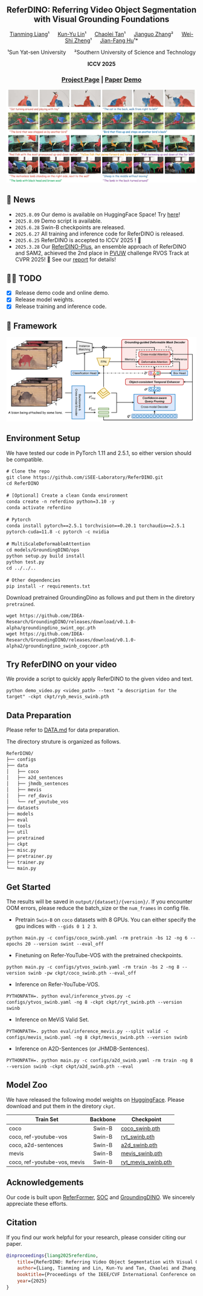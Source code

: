 <div align="center">

<h2>ReferDINO: Referring Video Object Segmentation with Visual Grounding Foundations</h2>

[Tianming Liang](https://tmliang.github.io/)¹  &emsp;
[Kun-Yu Lin](https://kunyulin.github.io/)¹  &emsp;
[Chaolei Tan](https://chaoleitan.github.io/)¹  &emsp;
[Jianguo Zhang](https://faculty.sustech.edu.cn/zhangjg/en/)² &emsp;
[Wei-Shi Zheng](https://www.isee-ai.cn/~zhwshi/)¹  &emsp;
[Jian-Fang Hu](https://isee-ai.cn/~hujianfang/)¹*

¹Sun Yat-sen University &emsp;
²Southern University of Science and Technology

**ICCV 2025**

<h3 align="center">
  <a href="https://isee-laboratory.github.io/ReferDINO/" target='_blank'>Project Page</a> |
  <a href="https://arxiv.org/abs/2501.14607" target='_blank'>Paper</a>
  <a href="https://huggingface.co/spaces/liangtm/referdino" target='_blank'>Demo</a>
</h3>

</div>

![visual](assets/visual.jpg)

## 📢 News
* `2025.8.09` Our demo is available on HuggingFace Space! Try [here](https://huggingface.co/spaces/liangtm/referdino)! 
* `2025.8.09` Demo script is available.
* `2025.6.28` Swin-B checkpoints are released.
* `2025.6.27` All training and inference code for ReferDINO is released.
* `2025.6.25` ReferDINO is accepted to ICCV 2025 ! 🎉 
* `2025.3.28` Our [ReferDINO-Plus](https://github.com/iSEE-Laboratory/ReferDINO-Plus), an ensemble approach of ReferDINO and SAM2, 
achieved the 2nd place in [PVUW](https://pvuw.github.io/) challenge RVOS Track at CVPR 2025! 🎉 See our [report](https://arxiv.org/pdf/2503.23509) for details!

## 👨‍💻 TODO
- [X] Release demo code and online demo.
- [X] Release model weights.
- [X] Release training and inference code.

## 🔎 Framework
![model](assets/model.png)

## Environment Setup
We have tested our code in PyTorch 1.11 and 2.5.1, so either version should be compatible.

```
# Clone the repo
git clone https://github.com/iSEE-Laboratory/ReferDINO.git
cd ReferDINO

# [Optional] Create a clean Conda environment
conda create -n referdino python=3.10 -y
conda activate referdino

# Pytorch
conda install pytorch==2.5.1 torchvision==0.20.1 torchaudio==2.5.1  pytorch-cuda=11.8 -c pytorch -c nvidia

# MultiScaleDeformableAttention
cd models/GroundingDINO/ops
python setup.py build install
python test.py
cd ../../..

# Other dependencies
pip install -r requirements.txt 
```

Download pretrained GroundingDino as follows and put them in the diretory `pretrained`.
```
wget https://github.com/IDEA-Research/GroundingDINO/releases/download/v0.1.0-alpha/groundingdino_swint_ogc.pth
wget https://github.com/IDEA-Research/GroundingDINO/releases/download/v0.1.0-alpha2/groundingdino_swinb_cogcoor.pth
```

## Try ReferDINO on your video
We provide a script to quickly apply ReferDINO to the given video and text.

```
python demo_video.py <video_path> --text "a description for the target" -ckpt ckpt/ryb_mevis_swinb.pth
```

## Data Preparation
Please refer to [DATA.md](assets/DATA.md) for data preparation.

The directory struture is organized as follows.

```
ReferDINO/
├── configs
├── data
│   ├── coco
│   ├── a2d_sentences
│   ├── jhmdb_sentences
│   ├── mevis
│   ├── ref_davis
│   └── ref_youtube_vos
├── datasets
├── models
├── eval
├── tools
├── util
├── pretrained
├── ckpt
├── misc.py
├── pretrainer.py
├── trainer.py
└── main.py
```

## Get Started
The results will be saved in `output/{dataset}/{version}/`. If you encounter OOM errors, please reduce the batch_size or the `num_frames` in config file.

* Pretrain `Swin-B` on `coco` datasets with 8 GPUs. You can either specify the gpu indices with `--gids 0 1 2 3`. 

```
python main.py -c configs/coco_swinb.yaml -rm pretrain -bs 12 -ng 6 --epochs 20 --version swint --eval_off
```

* Finetuning on Refer-YouTube-VOS with the pretrained checkpoints.
```
python main.py -c configs/ytvos_swinb.yaml -rm train -bs 2 -ng 8 --version swinb -pw ckpt/coco_swinb.pth --eval_off
```

* Inference on Refer-YouTube-VOS.
```
PYTHONPATH=. python eval/inference_ytvos.py -c configs/ytvos_swinb.yaml -ng 8 -ckpt ckpt/ryt_swinb.pth --version swinb
```

* Inference on MeViS Valid Set.
```
PYTHONPATH=. python eval/inference_mevis.py --split valid -c configs/mevis_swinb.yaml -ng 8 ckpt/mevis_swinb.pth --version swinb
```

* Inference on A2D-Sentences (or JHMDB-Sentences).
```
PYTHONPATH=. python main.py -c configs/a2d_swinb.yaml -rm train -ng 8 --version swinb -ckpt ckpt/a2d_swinb.pth --eval
```

## Model Zoo
We have released the following model weights on [HuggingFace](https://huggingface.co/liangtm/referdino/tree/main). Please download and put them in the diretory `ckpt`.

| Train Set             |   Backbone    | Checkpoint                                                                          |
|-----------------------|:-------------:|-------------------------------------------------------------------------------------|
| coco                  |    Swin-B     | [coco_swinb.pth](https://huggingface.co/liangtm/referdino/blob/main/coco_swinb.pth) |
| coco, ref-youtube-vos |    Swin-B     | [ryt_swinb.pth](https://huggingface.co/liangtm/referdino/blob/main/ryt_swinb.pth)   |
| coco, a2d-sentences   |    Swin-B     | [a2d_swinb.pth](https://huggingface.co/liangtm/referdino/blob/main/a2d_swinb.pth)   |
| mevis                 |    Swin-B     | [mevis_swinb.pth](https://huggingface.co/liangtm/referdino/blob/main/mevis_swinb.pth) |
| coco, ref-youtube-vos, mevis |    Swin-B     | [ryt_mevis_swinb.pth](https://huggingface.co/liangtm/referdino/blob/main/ryt_mevis_swinb.pth) |

## Acknowledgements
Our code is built upon [ReferFormer](https://github.com/wjn922/ReferFormer), [SOC](https://github.com/RobertLuo1/NeurIPS2023_SOC) and [GroundingDINO](https://github.com/IDEA-Research/GroundingDINO). We sincerely appreciate these efforts.

## Citation
If you find our work helpful for your research, please consider citing our paper.
```bibtex
@inproceedings{liang2025referdino,
    title={ReferDINO: Referring Video Object Segmentation with Visual Grounding Foundations},
    author={Liang, Tianming and Lin, Kun-Yu and Tan, Chaolei and Zhang, Jianguo and Zheng, Wei-Shi and Hu, Jian-Fang},
    booktitle={Proceedings of the IEEE/CVF International Conference on Computer Vision},
    year={2025}
}
```
